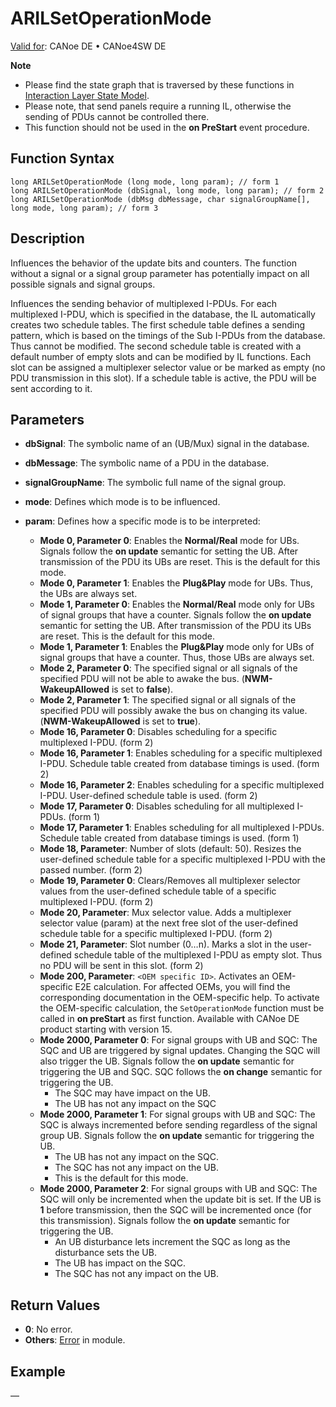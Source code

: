 # ARILSetOperationMode

[Valid for](../../../Shared/FeatureAvailability.md): CANoe DE • CANoe4SW DE

**Note**

- Please find the state graph that is traversed by these functions in [Interaction Layer State Model](../../../CANoeCANalyzer/LibrariesPackages/AUTOSARpduIL/AUTOSARpduILStateModel.md).
- Please note, that send panels require a running IL, otherwise the sending of PDUs cannot be controlled there.
- This function should not be used in the **on PreStart** event procedure.

## Function Syntax

```plaintext
long ARILSetOperationMode (long mode, long param); // form 1
long ARILSetOperationMode (dbSignal, long mode, long param); // form 2
long ARILSetOperationMode (dbMsg dbMessage, char signalGroupName[], long mode, long param); // form 3
```

## Description

Influences the behavior of the update bits and counters. The function without a signal or a signal group parameter has potentially impact on all possible signals and signal groups.

Influences the sending behavior of multiplexed I-PDUs. For each multiplexed I-PDU, which is specified in the database, the IL automatically creates two schedule tables. The first schedule table defines a sending pattern, which is based on the timings of the Sub I-PDUs from the database. Thus cannot be modified. The second schedule table is created with a default number of empty slots and can be modified by IL functions. Each slot can be assigned a multiplexer selector value or be marked as empty (no PDU transmission in this slot). If a schedule table is active, the PDU will be sent according to it.

## Parameters

- **dbSignal**: The symbolic name of an (UB/Mux) signal in the database.
- **dbMessage**: The symbolic name of a PDU in the database.
- **signalGroupName**: The symbolic full name of the signal group.
- **mode**: Defines which mode is to be influenced.
- **param**: Defines how a specific mode is to be interpreted:

  - **Mode 0, Parameter 0**: Enables the **Normal/Real** mode for UBs. Signals follow the **on update** semantic for setting the UB. After transmission of the PDU its UBs are reset. This is the default for this mode.
  - **Mode 0, Parameter 1**: Enables the **Plug&Play** mode for UBs. Thus, the UBs are always set.
  - **Mode 1, Parameter 0**: Enables the **Normal/Real** mode only for UBs of signal groups that have a counter. Signals follow the **on update** semantic for setting the UB. After transmission of the PDU its UBs are reset. This is the default for this mode.
  - **Mode 1, Parameter 1**: Enables the **Plug&Play** mode only for UBs of signal groups that have a counter. Thus, those UBs are always set.
  - **Mode 2, Parameter 0**: The specified signal or all signals of the specified PDU will not be able to awake the bus. (**NWM-WakeupAllowed** is set to **false**).
  - **Mode 2, Parameter 1**: The specified signal or all signals of the specified PDU will possibly awake the bus on changing its value. (**NWM-WakeupAllowed** is set to **true**).
  - **Mode 16, Parameter 0**: Disables scheduling for a specific multiplexed I-PDU. (form 2)
  - **Mode 16, Parameter 1**: Enables scheduling for a specific multiplexed I-PDU. Schedule table created from database timings is used. (form 2)
  - **Mode 16, Parameter 2**: Enables scheduling for a specific multiplexed I-PDU. User-defined schedule table is used. (form 2)
  - **Mode 17, Parameter 0**: Disables scheduling for all multiplexed I-PDUs. (form 1)
  - **Mode 17, Parameter 1**: Enables scheduling for all multiplexed I-PDUs. Schedule table created from database timings is used. (form 1)
  - **Mode 18, Parameter**: Number of slots (default: 50). Resizes the user-defined schedule table for a specific multiplexed I-PDU with the passed number. (form 2)
  - **Mode 19, Parameter 0**: Clears/Removes all multiplexer selector values from the user-defined schedule table of a specific multiplexed I-PDU. (form 2)
  - **Mode 20, Parameter**: Mux selector value. Adds a multiplexer selector value (param) at the next free slot of the user-defined schedule table for a specific multiplexed I-PDU. (form 2)
  - **Mode 21, Parameter**: Slot number (0…n). Marks a slot in the user-defined schedule table of the multiplexed I-PDU as empty slot. Thus no PDU will be sent in this slot. (form 2)
  - **Mode 200, Parameter**: `<OEM specific ID>`. Activates an OEM-specific E2E calculation. For affected OEMs, you will find the corresponding documentation in the OEM-specific help. To activate the OEM-specific calculation, the `SetOperationMode` function must be called in **on preStart** as first function. Available with CANoe DE product starting with version 15.
  - **Mode 2000, Parameter 0**: For signal groups with UB and SQC: The SQC and UB are triggered by signal updates. Changing the SQC will also trigger the UB. Signals follow the **on update** semantic for triggering the UB and SQC. SQC follows the **on change** semantic for triggering the UB.
    - The SQC may have impact on the UB.
    - The UB has not any impact on the SQC
  - **Mode 2000, Parameter 1**: For signal groups with UB and SQC: The SQC is always incremented before sending regardless of the signal group UB. Signals follow the **on update** semantic for triggering the UB.
    - The UB has not any impact on the SQC.
    - The SQC has not any impact on the UB.
    - This is the default for this mode.
  - **Mode 2000, Parameter 2**: For signal groups with UB and SQC: The SQC will only be incremented when the update bit is set. If the UB is **1** before transmission, then the SQC will be incremented once (for this transmission). Signals follow the **on update** semantic for triggering the UB.
    - An UB disturbance lets increment the SQC as long as the disturbance sets the UB.
    - The UB has impact on the SQC.
    - The SQC has not any impact on the UB.

## Return Values

- **0**: No error.
- **Others**: [Error](../../../CANoeCANalyzer/LibrariesPackages/AUTOSARpduIL/AUTOSARpduILReturnCodes.md) in module.

## Example

—
